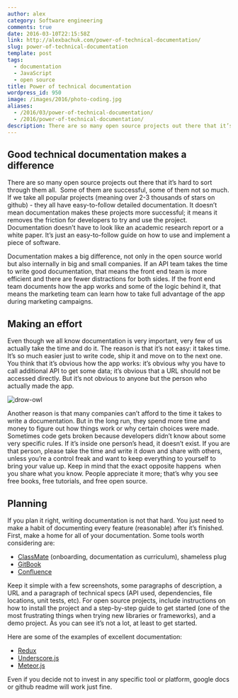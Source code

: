 ```yaml
---
author: alex
category: Software engineering
comments: true
date: 2016-03-10T22:15:58Z
link: http://alexbachuk.com/power-of-technical-documentation/
slug: power-of-technical-documentation
template: post
tags:
  - documentation
  - JavaScript
  - open source
title: Power of technical documentation
wordpress_id: 950
image: /images/2016/photo-coding.jpg
aliases:
  - /2016/03/power-of-technical-documentation/
  - /2016/power-of-technical-documentation/
description: There are so many open source projects out there that it’s hard to sort through them all.  Some of them are successful, some of them not so much. If we take all popular projects (meaning over 2-3 thousands of stars on github) - they all have easy-to-follow detailed documentation. It doesn’t mean documentation makes these projects more successful; it means it removes the friction for developers to try and use the project.
---
```


## Good technical documentation makes a difference

There are so many open source projects out there that it’s hard to sort through them all.  Some of them are successful, some of them not so much. If we take all popular projects (meaning over 2-3 thousands of stars on github) - they all have easy-to-follow detailed documentation. It doesn’t mean documentation makes these projects more successful; it means it removes the friction for developers to try and use the project. Documentation doesn’t have to look like an academic research report or a white paper. It’s just an easy-to-follow guide on how to use and implement a piece of software.

Documentation makes a big difference, not only in the open source world but also internally in big and small companies. If an API team takes the time to write good documentation, that means the front end team is more efficient and there are fewer distractions for both sides. If the front end team documents how the app works and some of the logic behind it, that means the marketing team can learn how to take full advantage of the app during marketing campaigns.

## Making an effort

Even though we all know documentation is very important, very few of us actually take the time and do it. The reason is that it’s not easy: it takes time. It’s so much easier just to write code, ship it and move on to the next one. You think that it’s obvious how the app works: it’s obvious why you have to call additional API to get some data; it’s obvious that a URL should not be accessed directly. But it’s not obvious to anyone but the person who actually made the app.

![drow-owl](/images/2016/drow-owl-1024x664.jpg)

Another reason is that many companies can’t afford to the time it takes to write a documentation. But in the long run, they spend more time and money to figure out how things work or why certain choices were made. Sometimes code gets broken because developers didn’t know about some very specific rules. If it’s inside one person’s head, it doesn’t exist. If you are that person, please take the time and write it down and share with others, unless you’re a control freak and want to keep everything to yourself to bring your value up. Keep in mind that the exact opposite happens  when you share what you know. People appreciate it more; that’s why you see free books, free tutorials, and free open source.

## Planning

If you plan it right, writing documentation is not that hard. You just need to make a habit of documenting every feature (reasonable) after it’s finished. First, make a home for all of your documentation. Some tools worth considering are:

- [ClassMate](http://classmate.io/) (onboarding, documentation as curriculum), shameless plug
- [GitBook](https://www.gitbook.com/)
- [Confluence](https://www.atlassian.com/software/confluence)

Keep it simple with a few screenshots, some paragraphs of description, a URL and a paragraph of technical specs (API used, dependencies, file locations, unit tests, etc). For open source projects, include instructions on how to install the project and a step-by-step guide to get started (one of the most frustrating things when trying new libraries or frameworks), and a demo project. As you can see it’s not a lot, at least to get started.

Here are some of the examples of excellent documentation:

- [Redux](http://redux.js.org/)
- [Underscore.js](http://underscorejs.org/)
- [Meteor.js](http://docs.meteor.com/#/full/)

Even if you decide not to invest in any specific tool or platform, google docs or github readme will work just fine.
